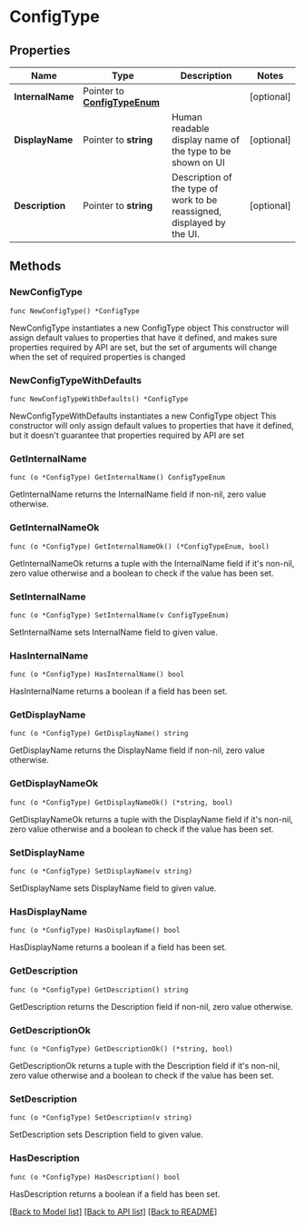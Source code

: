 # ConfigType

## Properties

Name | Type | Description | Notes
------------ | ------------- | ------------- | -------------
**InternalName** | Pointer to [**ConfigTypeEnum**](ConfigTypeEnum.md) |  | [optional] 
**DisplayName** | Pointer to **string** | Human readable display name of the type to be shown on UI | [optional] 
**Description** | Pointer to **string** | Description of the type of work to be reassigned, displayed by the UI. | [optional] 

## Methods

### NewConfigType

`func NewConfigType() *ConfigType`

NewConfigType instantiates a new ConfigType object
This constructor will assign default values to properties that have it defined,
and makes sure properties required by API are set, but the set of arguments
will change when the set of required properties is changed

### NewConfigTypeWithDefaults

`func NewConfigTypeWithDefaults() *ConfigType`

NewConfigTypeWithDefaults instantiates a new ConfigType object
This constructor will only assign default values to properties that have it defined,
but it doesn't guarantee that properties required by API are set

### GetInternalName

`func (o *ConfigType) GetInternalName() ConfigTypeEnum`

GetInternalName returns the InternalName field if non-nil, zero value otherwise.

### GetInternalNameOk

`func (o *ConfigType) GetInternalNameOk() (*ConfigTypeEnum, bool)`

GetInternalNameOk returns a tuple with the InternalName field if it's non-nil, zero value otherwise
and a boolean to check if the value has been set.

### SetInternalName

`func (o *ConfigType) SetInternalName(v ConfigTypeEnum)`

SetInternalName sets InternalName field to given value.

### HasInternalName

`func (o *ConfigType) HasInternalName() bool`

HasInternalName returns a boolean if a field has been set.

### GetDisplayName

`func (o *ConfigType) GetDisplayName() string`

GetDisplayName returns the DisplayName field if non-nil, zero value otherwise.

### GetDisplayNameOk

`func (o *ConfigType) GetDisplayNameOk() (*string, bool)`

GetDisplayNameOk returns a tuple with the DisplayName field if it's non-nil, zero value otherwise
and a boolean to check if the value has been set.

### SetDisplayName

`func (o *ConfigType) SetDisplayName(v string)`

SetDisplayName sets DisplayName field to given value.

### HasDisplayName

`func (o *ConfigType) HasDisplayName() bool`

HasDisplayName returns a boolean if a field has been set.

### GetDescription

`func (o *ConfigType) GetDescription() string`

GetDescription returns the Description field if non-nil, zero value otherwise.

### GetDescriptionOk

`func (o *ConfigType) GetDescriptionOk() (*string, bool)`

GetDescriptionOk returns a tuple with the Description field if it's non-nil, zero value otherwise
and a boolean to check if the value has been set.

### SetDescription

`func (o *ConfigType) SetDescription(v string)`

SetDescription sets Description field to given value.

### HasDescription

`func (o *ConfigType) HasDescription() bool`

HasDescription returns a boolean if a field has been set.


[[Back to Model list]](../README.md#documentation-for-models) [[Back to API list]](../README.md#documentation-for-api-endpoints) [[Back to README]](../README.md)


